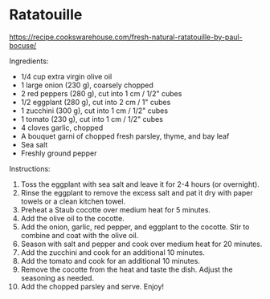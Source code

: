 # Ratatouille

https://recipe.cookswarehouse.com/fresh-natural-ratatouille-by-paul-bocuse/

Ingredients:

* 1/4 cup extra virgin olive oil
* 1 large onion (230 g), coarsely chopped
* 2 red peppers (280 g), cut into 1 cm / 1/2" cubes
* 1/2 eggplant (280 g), cut into 2 cm / 1" cubes
* 1 zucchini (300 g), cut into 1 cm / 1/2" cubes
* 1 tomato (230 g), cut into 1 cm / 1/2" cubes
* 4 cloves garlic, chopped
* A bouquet garni of chopped fresh parsley, thyme, and bay leaf
* Sea salt
* Freshly ground pepper

Instructions:

1. Toss the eggplant with sea salt and leave it for 2-4 hours (or overnight).
2. Rinse the eggplant to remove the excess salt and pat it dry with paper towels or a clean kitchen towel.
3. Preheat a Staub cocotte over medium heat for 5 minutes.
4. Add the olive oil to the cocotte.
5. Add the onion, garlic, red pepper, and eggplant to the cocotte. Stir to combine and coat with the olive oil.
6. Season with salt and pepper and cook over medium heat for 20 minutes.
7. Add the zucchini and cook for an additional 10 minutes.
8. Add the tomato and cook for an additional 10 minutes.
9. Remove the cocotte from the heat and taste the dish. Adjust the seasoning as needed.
10. Add the chopped parsley and serve. Enjoy!